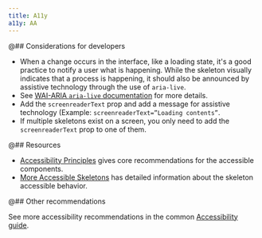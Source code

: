 ```yaml
---
title: A11y
a11y: AA
---
```


@## Considerations for developers

- When a change occurs in the interface, like a loading state, it's a good practice to notify a user what is happening. While the skeleton visually indicates that a process is happening, it should also be announced by assistive technology through the use of `aria-live`.
- See [WAI-ARIA `aria-live` documentation](https://www.w3.org/TR/wai-aria-1.1/#aria-live) for more details.
- Add the `screenreaderText` prop and add a message for assistive technology (Example: `screenreaderText=”Loading contents”`.
- If multiple skeletons exist on a screen, you only need to add the `screenreaderText` prop to one of them.

@## Resources

- [Accessibility Principles](https://www.w3.org/WAI/fundamentals/accessibility-principles/) gives core recommendations for the accessible components.
- [More Accessible Skeletons](https://adrianroselli.com/2020/11/more-accessible-skeletons.html) has detailed information about the skeleton accessible behavior.

@## Other recommendations

See more accessibility recommendations in the common [Accessibility guide](/core-principles/a11y/).
